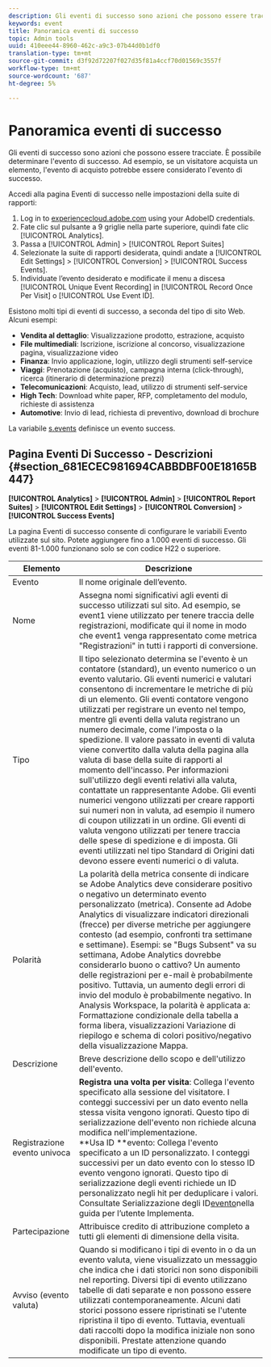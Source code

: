 ```yaml
---
description: Gli eventi di successo sono azioni che possono essere tracciate. È possibile determinare l'evento di successo. Ad esempio, se un visitatore acquista un elemento, l'evento di acquisto potrebbe essere considerato l'evento di successo.
keywords: event
title: Panoramica eventi di successo
topic: Admin tools
uuid: 410eee44-8960-462c-a9c3-07b44d0b1df0
translation-type: tm+mt
source-git-commit: d3f92d72207f027d35f81a4ccf70d01569c3557f
workflow-type: tm+mt
source-wordcount: '687'
ht-degree: 5%

---
```



# Panoramica eventi di successo

Gli eventi di successo sono azioni che possono essere tracciate. È possibile determinare l&#39;evento di successo. Ad esempio, se un visitatore acquista un elemento, l&#39;evento di acquisto potrebbe essere considerato l&#39;evento di successo.

Accedi alla pagina Eventi di successo nelle impostazioni della suite di rapporti:

1. Log in to [experiencecloud.adobe.com](https://experiencecloud.adobe.com) using your AdobeID credentials.
2. Fate clic sul pulsante a 9 griglie nella parte superiore, quindi fate clic [!UICONTROL Analytics].
3. Passa a [!UICONTROL Admin] > [!UICONTROL Report Suites]
4. Selezionate la suite di rapporti desiderata, quindi andate a [!UICONTROL Edit Settings] > [!UICONTROL Conversion] > [!UICONTROL Success Events].
5. Individuate l’evento desiderato e modificate il menu a discesa [!UICONTROL Unique Event Recording] in [!UICONTROL Record Once Per Visit] o [!UICONTROL Use Event ID].

Esistono molti tipi di eventi di successo, a seconda del tipo di sito Web. Alcuni esempi:

* **Vendita al dettaglio**: Visualizzazione prodotto, estrazione, acquisto
* **File multimediali**: Iscrizione, iscrizione al concorso, visualizzazione pagina, visualizzazione video
* **Finanza**: Invio applicazione, login, utilizzo degli strumenti self-service
* **Viaggi**: Prenotazione (acquisto), campagna interna (click-through), ricerca (itinerario di determinazione prezzi)
* **Telecomunicazioni**: Acquisto, lead, utilizzo di strumenti self-service
* **High Tech**: Download white paper, RFP, completamento del modulo, richieste di assistenza
* **Automotive**: Invio di lead, richiesta di preventivo, download di brochure

La variabile [s.events](https://docs.adobe.com/content/help/it-IT/analytics/implementation/vars/page-vars/events/event-serialization.html) definisce un evento success.

## Pagina Eventi Di Successo - Descrizioni {#section_681ECEC981694CABBDBF00E18165B447}

**[!UICONTROL Analytics]** > **[!UICONTROL Admin]** > **[!UICONTROL Report Suites]** > **[!UICONTROL Edit Settings]** > **[!UICONTROL Conversion]** > **[!UICONTROL Success Events]**

La pagina Eventi di successo consente di configurare le variabili Evento utilizzate sul sito. Potete aggiungere fino a 1.000 eventi di successo. Gli eventi 81-1.000 funzionano solo se con codice H22 o superiore.

| Elemento | Descrizione |
|--- |--- |
| Evento | Il nome originale dell’evento. |
| Nome | Assegna nomi significativi agli eventi di successo utilizzati sul sito. Ad esempio, se event1 viene utilizzato per tenere traccia delle registrazioni, modificate qui il nome in modo che event1 venga rappresentato come metrica &quot;Registrazioni&quot; in tutti i rapporti di conversione. |
| Tipo | Il tipo selezionato determina se l&#39;evento è un contatore (standard), un evento numerico o un evento valutario. Gli eventi numerici e valutari consentono di incrementare le metriche di più di un elemento.  Gli eventi contatore vengono utilizzati per registrare un evento nel tempo, mentre gli eventi della valuta registrano un numero decimale, come l&#39;imposta o la spedizione. Il valore passato in eventi di valuta viene convertito dalla valuta della pagina alla valuta di base della suite di rapporti al momento dell&#39;incasso. Per informazioni sull&#39;utilizzo degli eventi relativi alla valuta, contattate un rappresentante Adobe. Gli eventi numerici vengono utilizzati per creare rapporti sui numeri non in valuta, ad esempio il numero di coupon utilizzati in un ordine. Gli eventi di valuta vengono utilizzati per tenere traccia delle spese di spedizione e di imposta. Gli eventi utilizzati nel tipo Standard di Origini dati devono essere eventi numerici o di valuta. |
| Polarità | La polarità della metrica consente di indicare se Adobe  Analytics deve considerare positivo o negativo un determinato evento personalizzato (metrica). Consente ad Adobe  Analytics di visualizzare indicatori direzionali (frecce) per diverse metriche per aggiungere contesto (ad esempio, confronti tra settimane e settimane).  Esempi: se &quot;Bugs Subsent&quot; va su settimana, Adobe  Analytics dovrebbe considerarlo buono o cattivo? Un aumento delle registrazioni per e-mail è probabilmente positivo. Tuttavia, un aumento degli errori di invio del modulo è probabilmente negativo.  In  Analysis Workspace, la polarità è applicata a: Formattazione condizionale della tabella a forma libera, visualizzazioni Variazione di riepilogo e schema di colori positivo/negativo della visualizzazione Mappa. |
| Descrizione | Breve descrizione dello scopo e dell&#39;utilizzo dell&#39;evento. |
| Registrazione evento univoca | **Registra una volta per visita**: Collega l&#39;evento specificato alla sessione del visitatore. I conteggi successivi per un dato evento nella stessa visita vengono ignorati. Questo tipo di serializzazione dell&#39;evento non richiede alcuna modifica nell&#39;implementazione.<br>**Usa ID **evento: Collega l&#39;evento specificato a un ID personalizzato. I conteggi successivi per un dato evento con lo stesso ID evento vengono ignorati. Questo tipo di serializzazione degli eventi richiede un ID personalizzato negli hit per deduplicare i valori. Consultate Serializzazione degli ID[evento](../../../implement/vars/page-vars/events/event-serialization.md)nella guida per l’utente Implementa. |
| Partecipazione | Attribuisce credito di attribuzione completo a tutti gli elementi di dimensione della visita. |
| Avviso (evento valuta) | Quando si modificano i tipi di evento in o da un evento valuta, viene visualizzato un messaggio che indica che i dati storici non sono disponibili nel reporting.  Diversi tipi di evento utilizzano tabelle di dati separate e non possono essere utilizzati contemporaneamente. Alcuni dati storici possono essere ripristinati se l&#39;utente ripristina il tipo di evento. Tuttavia, eventuali dati raccolti dopo la modifica iniziale non sono disponibili. Prestate attenzione quando modificate un tipo di evento. |

